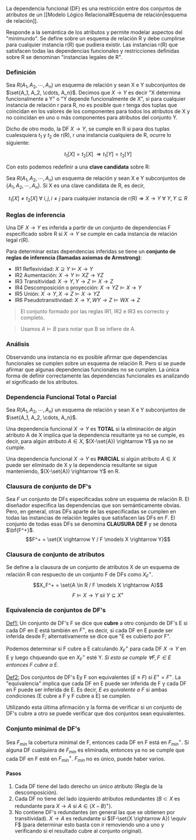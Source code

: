 La dependencia funcional (DF) es una restricción entre dos conjuntos de atributos de un [[Modelo Lógico Relacional#Esquema de relación|esquema de relación]].

Responde a la semántica de los atributos y permite modelar aspectos del "minimundo". Se define sobre un esquema de relación R y debe cumplirse para cualquier instancia r(R) que pudiera existir. Las instancias r(R) que satisfacen todas las dependencias funcionales y restricciones definidas sobre R se denominan "instancias legales de R".

### Definición
Sea $R(A_1, A_2, \cdots, A_n)$ un esquema de relación y sean X e Y subconjuntos de $\set{A_1, A_2, \cdots, A_n}$. Decimos que $X \rightarrow Y$ es decir "X determina funcionalmente a Y" o "Y depende funcionalmente de X", si para cualquier instancia de relación r para R, no es posible que r tenga dos tuplas que coincidan en los valores de los componentes para todos los atributos de X y no coincidan en uno o más componentes para atributos del conjunto Y.

Dicho de otro modo, la DF $X \rightarrow Y$, se cumple en R si para dos tuplas cualesquiera $t_1$ y $t_2$ de r(R), r una instancia cualquiera de R, ocurre lo siguiente:

$$t_1[X] = t_2[X]\ \Rightarrow t_1[Y] = t_2[Y]$$

Con esto podemos redefinir a una **clave candidata** sobre R:

Sea $R(A_1, A_2, \cdots, A_n)$ un esquema de relación y sean X e Y subconjuntos de {$A_1, A_2, \cdots, A_n$}. Si X es una clave candidata de R, es decir,

$$t_1[X] \ne t_2[X]\ \forall\ i, j, i \ne j \text{ para cualquier instancia de r(R)} \Rightarrow X \rightarrow Y\ \forall\ Y, Y \subseteq R$$

### Reglas de inferencia
Una DF $X \rightarrow Y$ es inferida a partir de un conjunto de dependencias F especificado sobre R si $X \rightarrow Y$ se cumple en cada instancia de relación legal r(R).

Para determinar estas dependencias inferidas se tiene un **conjunto de reglas de inferencia (llamadas axiomas de Armstrong)**:

* IR1 Reflexividad: $X \supseteq Y \models X \rightarrow Y$
* IR2 Aumentación: $X \rightarrow Y \models XZ \rightarrow YZ$
* IR3 Transitividad: $X \rightarrow Y, Y \rightarrow Z \models X \rightarrow Z$
* IR4 Descomposición o proyección: $X \rightarrow YZ \models X \rightarrow Y$
* IR5 Unión: $X \rightarrow Y, X \rightarrow Z \models X \rightarrow YZ$
* IR6 Pseudotransitividad: $X \rightarrow Y, WY \rightarrow Z \models WX \rightarrow Z$

> El conjunto formado por las reglas IR1, IR2 e IR3 es correcto y completo.

> Usamos $A \models B$ para notar que B se infiere de A.

### Análisis
Observando una instancia no es posible afirmar que dependencias funcionales se cumplen sobre un esquema de relación R. Pero sí se puede afirmar que algunas dependencias funcionales no se cumplen. La única forma de definir correctamente las dependencias funcionales es analizando el significado de los atributos.

### Dependencia Funcional Total o Parcial
Sea $R(A_1, A_2, \cdots, A_n)$ un esquema de relación y sean X e Y subconjuntos de $\set{A_1, A_2, \cdots, A_n}$.

Una dependencia funcional $X \rightarrow Y$ es **TOTAL** si la eliminación de algún atributo A de X implica que la dependencia resultante ya no se cumple, es decir, para algún atributo $A \in X$, $(X-\set{A}) \rightarrow Y$ ya no se cumple.

Una dependencia funcional $X \rightarrow Y$ es **PARCIAL** si algún atributo $A \in X$ puede ser eliminado de X y la dependencia resultante se sigue manteniendo, $(X-\set{A}) \rightarrow Y$ en R.

### Clausura de conjunto de DF's
Sea *F* un conjunto de DFs especificadas sobre un esquema de relación R. El diseñador especifica las dependencias que son semánticamente obvias. Pero, en general, otras DFs aparte de las especificadas se cumplen en todas las instancias de relación legales que satisfacen las DFs en *F*. El conjunto de todas esas DFs se denomina **CLAUSURA DE F** y se denota $\bf{F^+}$.
$$F^+ = \set{X \rightarrow Y / F \models X \rightarrow Y}$$

### Clausura de conjunto de atributos
Se define a la clausura de un conjunto de atributos X de un esquema de relación R con respuecto de un conjunto F de DFs como $X_F^+$.
$$X_F^+ = \set{A \in R / F \models X \rightarrow A}$$
$$F \models X \rightarrow Y\ sii\ Y \subseteq X^+$$

### Equivalencia de conjuntos de DF's
<u>Def1:</u> Un conjunto de DF's F se dice que **cubre** a otro conjundo de DF's E si cada DF en E está también en $F^+$, es decir, si cada DF en E puede ser inferida desde F; alternativamente se dice que "E es cubierto por F".

Podemos determinar si F cubre a E calculando $X_F^+$ para cada DF $X \rightarrow Y$ en E y luego chqueando que en $X_F^+$ esté Y. *Si esto se cumple $\forall F, F \in E$ entonces F cubre a E.*

<u>Def2:</u> Dos conjuntos de DF's Ey F son equivalentes ($E \equiv F$) si $E^+ = F^+$. La "equivalencia" implica que cada DF en E puede ser inferida de F y cada DF en F puede ser inferida de E. Es decir, *E es quivalente a F* si ambas condiciones (E cubre a F y F cubre a E) se cumplen.

Utilizando esta última afirmación y la forma de verificar si un conjunto de DF's cubre a otro se puede verificar que dos conjuntos sean equivalentes.

### Conjunto minimal de DF's
Sea $F_{min}$ la cobertura minimal de F, entonces cada DF en F está en $F_{min}^+$. Si alguna DF cualquiera de $F_{min}$ es eliminada, entonces ya no se cumple que cada DF en F esté en $F_{min}^+$. $F_{min}$ no es único, puede haber varios.

#### Pasos
1. Cada DF tiene del lado derecho un único atributo (Regla de la descomposición).
2. Cada DF no tiene del lado izquierdo atributos redundantes ($B\subset X$ es redundante para $X \rightarrow A$ si $A \in (X-B)^+$).
3. No contiene DF's redundantes (en general las que se obtienen por transitividad). $X \rightarrow A$ es redundante si $(F-\set{X \rightarrow A}) \equiv F$ (para determinar esto basta con ir removiendo uno a uno y verificando si el resultado cubre al conjunto original).